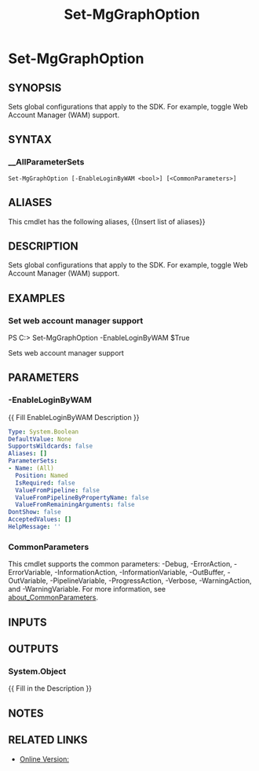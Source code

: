﻿---
document type: cmdlet
external help file: Microsoft.Graph.Authentication.dll-Help.xml
HelpUri: https://learn.microsoft.com/en-us/powershell/module/microsoft.graph.authentication/set-mgenvironment
Locale: en-US
Module Name: Microsoft.Graph.Authentication
ms.date: 09/26/2025
PlatyPS schema version: 2024-05-01
title: Set-MgGraphOption
---

# Set-MgGraphOption

## SYNOPSIS

Sets global configurations that apply to the SDK. For example, toggle Web Account Manager (WAM) support.

## SYNTAX

### __AllParameterSets

```
Set-MgGraphOption [-EnableLoginByWAM <bool>] [<CommonParameters>]
```

## ALIASES

This cmdlet has the following aliases,
  {{Insert list of aliases}}

## DESCRIPTION

Sets global configurations that apply to the SDK.
For example, toggle Web Account Manager (WAM) support.

## EXAMPLES

### Set web account manager support

PS C:\> Set-MgGraphOption -EnableLoginByWAM $True

Sets web account manager support

## PARAMETERS

### -EnableLoginByWAM

{{ Fill EnableLoginByWAM Description }}

```yaml
Type: System.Boolean
DefaultValue: None
SupportsWildcards: false
Aliases: []
ParameterSets:
- Name: (All)
  Position: Named
  IsRequired: false
  ValueFromPipeline: false
  ValueFromPipelineByPropertyName: false
  ValueFromRemainingArguments: false
DontShow: false
AcceptedValues: []
HelpMessage: ''
```

### CommonParameters

This cmdlet supports the common parameters: -Debug, -ErrorAction, -ErrorVariable,
-InformationAction, -InformationVariable, -OutBuffer, -OutVariable, -PipelineVariable,
-ProgressAction, -Verbose, -WarningAction, and -WarningVariable. For more information, see
[about_CommonParameters](https://go.microsoft.com/fwlink/?LinkID=113216).

## INPUTS

## OUTPUTS

### System.Object

{{ Fill in the Description }}

## NOTES




## RELATED LINKS

- [Online Version:](https://learn.microsoft.com/en-us/powershell/module/microsoft.graph.authentication/set-mgenvironment)
